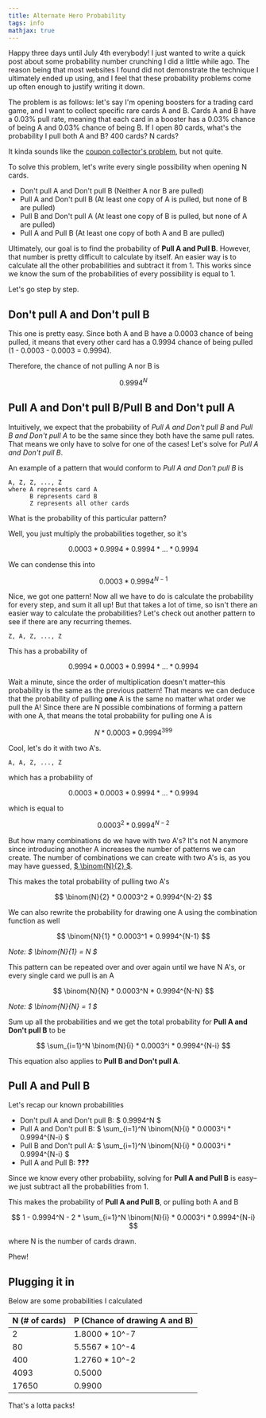 ```yaml
---
title: Alternate Hero Probability
tags: info
mathjax: true
---
```


Happy three days until July 4th everybody! I just wanted to write a quick post about some probability number crunching I did a little while ago. The reason being that most websites I found did not demonstrate the technique I ultimately ended up using, and I feel that these probability problems come up often enough to justify writing it down.

The problem is as follows: let's say I'm opening boosters for a trading card game, and I want to collect specific rare cards A and B. Cards A and B have a 0.03% pull rate, meaning that each card in a booster has a 0.03% chance of being A and 0.03% chance of being B. If I open 80 cards, what's the probability I pull both A and B? 400 cards? N cards?

It kinda sounds like the [coupon collector's problem](https://en.wikipedia.org/wiki/Coupon_collector%27s_problem), but not quite.

To solve this problem, let's write every single possibility when opening N cards.

- Don't pull A and Don't pull B (Neither A nor B are pulled)
- Pull A and Don't pull B (At least one copy of A is pulled, but none of B are pulled)
- Pull B and Don't pull A (At least one copy of B is pulled, but none of A are pulled)
- Pull A and Pull B (At least one copy of both A and B are pulled)

Ultimately, our goal is to find the probability of **Pull A and Pull B**. However, that number is pretty difficult to calculate by itself. An easier way is to calculate all the other probabilities and subtract it from 1. This works since we know the sum of the probabilities of every possibility is equal to 1.

Let's go step by step.

## Don't pull A and Don't pull B

This one is pretty easy. Since both A and B have a 0.0003 chance of being pulled, it means that every other card has a 0.9994 chance of being pulled (1 - 0.0003 - 0.0003 = 0.9994). 

Therefore, the chance of not pulling A nor B is

$$ 0.9994^N $$

## Pull A and Don't pull B/Pull B and Don't pull A

Intuitively, we expect that the probability of *Pull A and Don't pull B* and *Pull B and Don't pull A* to be the same since they both have the same pull rates. That means we only have to solve for one of the cases! Let's solve for *Pull A and Don't pull B*.

An example of a pattern that would conform to *Pull A and Don't pull B* is

```
A, Z, Z, ..., Z
where A represents card A
      B represents card B
      Z represents all other cards
```

What is the probability of this particular pattern?

Well, you just multiply the probabilities together, so it's

$$ 0.0003 * 0.9994 * 0.9994 * \ldots * 0.9994 $$

We can condense this into

$$ 0.0003 * 0.9994^{N-1} $$

Nice, we got one pattern! Now all we have to do is calculate the probability for every step, and sum it all up! But that takes a lot of time, so isn't there an easier way to calculate the probabilities? Let's check out another pattern to see if there are any recurring themes.

```
Z, A, Z, ..., Z
```

This has a probability of


$$ 0.9994 * 0.0003 * 0.9994 * \ldots * 0.9994 $$

Wait a minute, since the order of multiplication doesn't matter–this probability is the same as the previous pattern! That means we can deduce that the probability of pulling **one** A is the same no matter what order we pull the A! Since there are N possible combinations of forming a pattern with one A, that means the total probability for pulling one A is

$$ N * 0.0003 * 0.9994^{399} $$

Cool, let's do it with two A's.

```
A, A, Z, ..., Z
```

which has a probability of

$$ 0.0003 * 0.0003 * 0.9994 * \ldots * 0.9994 $$

which is equal to

$$ 0.0003^2 * 0.9994^{N-2} $$

But how many combinations do we have with two A's? It's not N anymore since introducing another A increases the number of patterns we can create. The number of combinations we can create with two A's is, as you may have guessed, [$ \binom{N}{2} $](https://www.mathsisfun.com/combinatorics/combinations-permutations.html).

This makes the total probability of pulling two A's

$$ \binom{N}{2} * 0.0003^2 * 0.9994^{N-2} $$

We can also rewrite the probability for drawing one A using the combination function as well

$$ \binom{N}{1} * 0.0003^1 * 0.9994^{N-1} $$

*Note: $ \binom{N}{1} = N $*

This pattern can be repeated over and over again until we have N A's, or every single card we pull is an A

$$ \binom{N}{N} * 0.0003^N * 0.9994^{N-N} $$

*Note: $ \binom{N}{N} = 1 $*

Sum up all the probabilities and we get the total probability for **Pull A and Don't pull B** to be

$$ \sum_{i=1}^N \binom{N}{i} * 0.0003^i * 0.9994^{N-i} $$

This equation also applies to **Pull B and Don't pull A**.

## Pull A and Pull B

Let's recap our known probabilities

- Don't pull A and Don't pull B: $ 0.9994^N $
- Pull A and Don't pull B: $ \sum_{i=1}^N \binom{N}{i} * 0.0003^i * 0.9994^{N-i} $
- Pull B and Don't pull A: $ \sum_{i=1}^N \binom{N}{i} * 0.0003^i * 0.9994^{N-i} $
- Pull A and Pull B: **???**

Since we know every other probability, solving for **Pull A and Pull B** is easy–we just subtract all the probabilities from 1.

This makes the probability of **Pull A and Pull B**, or pulling both A and B

$$ 1 - 0.9994^N - 2 * \sum_{i=1}^N \binom{N}{i} * 0.0003^i * 0.9994^{N-i} $$

where N is the number of cards drawn.

Phew!

## Plugging it in

Below are some probabilities I calculated

| N (# of cards) | P (Chance of drawing A and B) |
| -------------- | ----------------------------- |
| 2              | 1.8000 * 10^-7                |
| 80             | 5.5567 * 10^-4                |
| 400            | 1.2760 * 10^-2                |
| 4093           | 0.5000                        |
| 17650          | 0.9900                        |

That's a lotta packs!

```